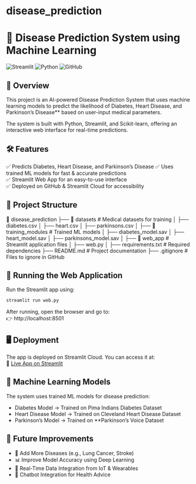 # disease_prediction


# 🏥 Disease Prediction System using Machine Learning

![Streamlit](https://img.shields.io/badge/Streamlit-ML%20Web%20App-red)
![Python](https://img.shields.io/badge/Python-3.11-blue)
![GitHub](https://img.shields.io/badge/GitHub-Repository-lightgrey)

## 📌 Overview  
This project is an AI-powered Disease Prediction System that uses machine learning models to predict the likelihood of Diabetes, Heart Disease, and Parkinson’s Disease** based on user-input medical parameters.

The system is built with Python, Streamlit, and Scikit-learn, offering an interactive web interface for real-time predictions.


## 🛠️ Features  
✅ Predicts Diabetes, Heart Disease, and Parkinson’s Disease 
✅ Uses trained ML models for fast & accurate predictions  
✅ Streamlit Web App for an easy-to-use interface  
✅ Deployed on GitHub & Streamlit Cloud for accessibility  


## 📂 Project Structure  

📂 disease_prediction
 ├── 📂 datasets                # Medical datasets for training
 │   ├── diabetes.csv
 │   ├── heart.csv
 │   ├── parkinsons.csv
 │
 ├── 📂 training_modules        # Trained ML models
 │   ├── diabetes_model.sav
 │   ├── heart_model.sav
 │   ├── parkinsons_model.sav
 │
 ├── 📂 web_app                 # Streamlit application files
 │   ├── web.py
 │
 ├── requirements.txt           # Required dependencies
 ├── README.md                  # Project documentation
 ├── .gitignore                 # Files to ignore in GitHub


## 🚀 Running the Web Application  
Run the Streamlit app using:  
```sh
streamlit run web.py
```
After running, open the browser and go to:  
👉 http://localhost:8501

## 🖥️ Deployment  
The app is deployed on Streamlit Cloud. You can access it at:  
🔗 [Live App on Streamlit](https://share.streamlit.io/your-username/disease_prediction/main/web.py)


## 🔬 Machine Learning Models  
The system uses trained ML models for disease prediction:  
- Diabetes Model → Trained on Pima Indians Diabetes Dataset
- Heart Disease Model → Trained on Cleveland Heart Disease Dataset
- Parkinson’s Model → Trained on **Parkinson’s Voice Dataset  



## 📌 Future Improvements  
- 🏥 Add More Diseases (e.g., Lung Cancer, Stroke)  
- 📊 Improve Model Accuracy using Deep Learning  
- 📡 Real-Time Data Integration from IoT & Wearables  
- 🤖 Chatbot Integration for Health Advice  



